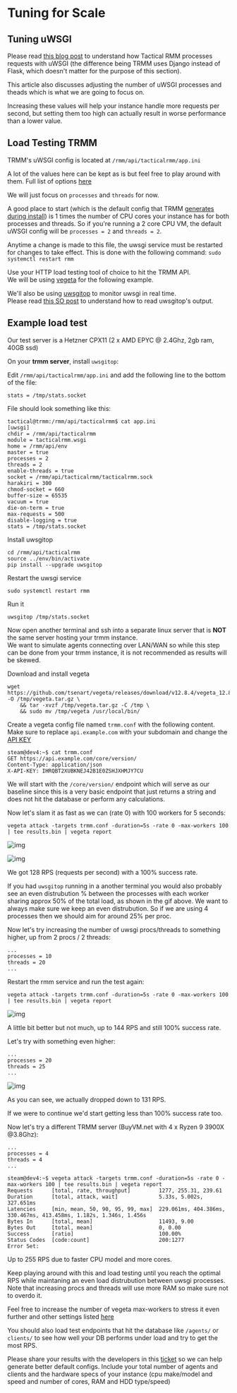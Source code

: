# Tuning for Scale

## Tuning uWSGI
Please read [this blog post](https://www.cloudbees.com/blog/getting-every-microsecond-out-of-uwsgi) to understand how Tactical RMM processes requests with uWSGI (the difference being TRMM  uses Django instead of Flask, which doesn't matter for the purpose of this section).

This article also discusses adjusting the number of uWSGI processes and theads which is what we are going to focus on.

Increasing these values will help your instance handle more requests per second, but setting them too high can actually result in worse performance than a lower value.

## Load Testing TRMM
TRMM's uWSGI config is located at `/rmm/api/tacticalrmm/app.ini`

A lot of the values here can be kept as is but feel free to play around with them. Full list of options [here](https://uwsgi-docs.readthedocs.io/en/latest/Options.html)

We will just focus on `processes` and `threads` for now.

A good place to start (which is the default config that TRMM [generates during install](https://github.com/amidaware/tacticalrmm/blob/c540f802b0d1b2692a0254c868c0cf4f8cfff367/install.sh#L385)) is 1 times the number of CPU cores your instance has for both processes and threads. So if you're running a 2 core CPU VM, the default uWSGI config will be `processes = 2` and `threads = 2`. 

Anytime a change is made to this file, the uwsgi service must be restarted for changes to take effect. This is done with the following command: `sudo systemctl restart rmm`


Use your HTTP load testing tool of choice to hit the TRMM API.<br/>
We will be using [vegeta](https://github.com/tsenart/vegeta) for the following example.

We'll also be using [uwsgitop](https://github.com/xrmx/uwsgitop) to monitor uwsgi in real time.<br/>
Please read [this SO post](https://stackoverflow.com/questions/17163091/how-to-read-uwsgi-stats-output) to understand how to read uwsgitop's output.

## Example load test

Our test server is a Hetzner CPX11 (2 x AMD EPYC @ 2.4Ghz, 2gb ram, 40GB ssd)

On your **trmm server**, install `uwsgitop`:

Edit `/rmm/api/tacticalrmm/app.ini` and add the following line to the bottom of the file:
```
stats = /tmp/stats.socket
```

File should look something like this:
```
tactical@trmm:/rmm/api/tacticalrmm$ cat app.ini
[uwsgi]
chdir = /rmm/api/tacticalrmm
module = tacticalrmm.wsgi
home = /rmm/api/env
master = true
processes = 2
threads = 2
enable-threads = true
socket = /rmm/api/tacticalrmm/tacticalrmm.sock
harakiri = 300
chmod-socket = 660
buffer-size = 65535
vacuum = true
die-on-term = true
max-requests = 500
disable-logging = true
stats = /tmp/stats.socket
```


Install uwsgitop
```
cd /rmm/api/tacticalrmm
source ../env/bin/activate
pip install --upgrade uwsgitop
```

Restart the uwsgi service
```
sudo systemctl restart rmm
```

Run it
```
uwsgitop /tmp/stats.socket
```


Now open another terminal and ssh into a separate linux server that is **NOT** the same server hosting your trmm instance.<br/>
We want to simulate agents connecting over LAN/WAN so while this step can be done from your trmm instance, it is not recommended as results will be skewed.


Download and install vegeta
```
wget https://github.com/tsenart/vegeta/releases/download/v12.8.4/vegeta_12.8.4_linux_amd64.tar.gz -O /tmp/vegeta.tar.gz \
    && tar -xvzf /tmp/vegeta.tar.gz -C /tmp \
    && sudo mv /tmp/vegeta /usr/local/bin/
```

Create a vegeta config file named `trmm.conf` with the following content.<br/>
Make sure to replace `api.example.com` with your subdomain and change the [API KEY](functions/api.md)


```
steam@dev4:~$ cat trmm.conf
GET https://api.example.com/core/version/
Content-Type: application/json
X-API-KEY: IHRQBT2XUBKNEJ42B1E0ZSHJXHMJY7CU
```

We will start with the `/core/version/` endpoint which will serve as our baseline since this is a very basic endpoint that just returns a string and does not hit the database or perform any calculations.

Now let's slam it as fast as we can (rate 0) with 100 workers for 5 seconds:

```
vegeta attack -targets trmm.conf -duration=5s -rate 0 -max-workers 100 | tee results.bin | vegeta report
```

![img](images/vegeta_test_1_gif.gif)

![img](images/vegeta_test_1.png)

We got 128 RPS (requests per second) with a 100% success rate.

If you had `uwsgitop` running in a another terminal you would also probably see an even distrubution % between the processes with each worker sharing approx 50% of the total load, as shown in the gif above. We want to always make sure we keep an even distrubution. So if we are using 4 processes then we should aim for around 25% per proc.

Now let's try increasing the number of uwsgi procs/threads to something higher, up from 2 procs / 2 threads:

```
...
processes = 10
threads = 20
...
```

Restart the rmm service and run the test again:
```
vegeta attack -targets trmm.conf -duration=5s -rate 0 -max-workers 100 | tee results.bin | vegeta report
```

![img](images/vegeta_test_2.png)

A little bit better but not much, up to 144 RPS and still 100% success rate.

Let's try with something even higher:

```
...
processes = 20
threads = 25
...
```

![img](images/vegeta_test_3.png)

As you can see, we actually dropped down to 131 RPS.

If we were to continue we'd start getting less than 100% success rate too.

Now let's try a different TRMM server (BuyVM.net with 4 x Ryzen 9 3900X @3.8Ghz):

```
...
processes = 4
threads = 4
...
```

```
steam@dev4:~$ vegeta attack -targets trmm.conf -duration=5s -rate 0 -max-workers 100 | tee results.bin | vegeta report
Requests      [total, rate, throughput]         1277, 255.31, 239.61
Duration      [total, attack, wait]             5.33s, 5.002s, 327.651ms
Latencies     [min, mean, 50, 90, 95, 99, max]  229.061ms, 404.386ms, 330.467ms, 413.458ms, 1.182s, 1.346s, 1.456s
Bytes In      [total, mean]                     11493, 9.00
Bytes Out     [total, mean]                     0, 0.00
Success       [ratio]                           100.00%
Status Codes  [code:count]                      200:1277
Error Set:
```

Up to 255 RPS due to faster CPU model and more cores.

Keep playing around with this and load testing until you reach the optimal RPS while maintaning an even load distrubution between uwsgi processes. Note that increasing procs and threads will use more RAM so make sure not to overdo it.

Feel free to increase the number of vegeta max-workers to stress it even further and other settings listed [here](https://github.com/tsenart/vegeta#usage-manual)

You should also load test endpoints that hit the database like `/agents/` or `clients/` to see how well your DB performs under load and try to get the most RPS.

Please share your results with the developers in this [ticket](https://github.com/amidaware/tacticalrmm/issues/1158) so we can help generate better default configs. Include your total number of agents and clients and the hardware specs of your instance (cpu make/model and speed and number of cores, RAM and HDD type/speed)

